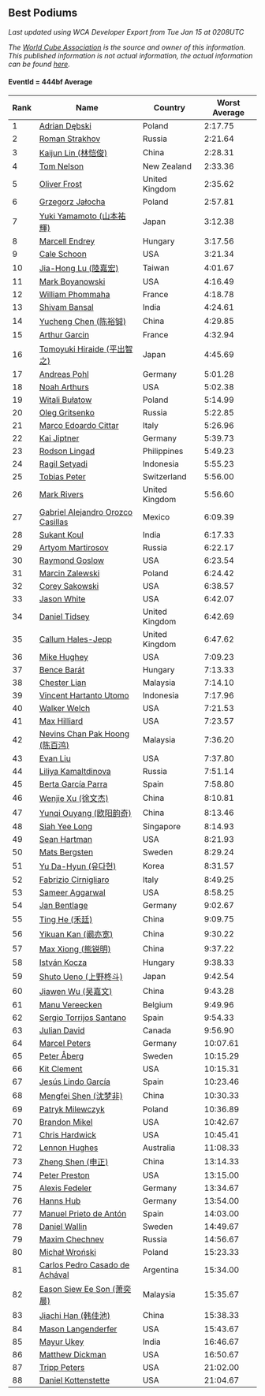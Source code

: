 ## Best Podiums

*Last updated using WCA Developer Export from Tue Jan 15 at 0208UTC*

*The [World Cube Association](https://www.worldcubeassociation.org) is the source and owner of this information. This published information is not actual information, the actual information can be found [here](https://www.worldcubeassociation.org/results).*

#### EventId = 444bf Average

|Rank|Name|Country|Worst Average|  
|--|--|--|--|  
|1|[Adrian Dębski](https://www.worldcubeassociation.org/persons/2017DEBS01)|Poland|2:17.75|  
|2|[Roman Strakhov](https://www.worldcubeassociation.org/persons/2012STRA02)|Russia|2:21.64|  
|3|[Kaijun Lin (林恺俊)](https://www.worldcubeassociation.org/persons/2013LINK01)|China|2:28.31|  
|4|[Tom Nelson](https://www.worldcubeassociation.org/persons/2013NELS01)|New Zealand|2:33.36|  
|5|[Oliver Frost](https://www.worldcubeassociation.org/persons/2012FROS01)|United Kingdom|2:35.62|  
|6|[Grzegorz Jałocha](https://www.worldcubeassociation.org/persons/2012JALO01)|Poland|2:57.81|  
|7|[Yuki Yamamoto (山本祐輝)](https://www.worldcubeassociation.org/persons/2010YAMA04)|Japan|3:12.38|  
|8|[Marcell Endrey](https://www.worldcubeassociation.org/persons/2007ENDR01)|Hungary|3:17.56|  
|9|[Cale Schoon](https://www.worldcubeassociation.org/persons/2014SCHO02)|USA|3:21.34|  
|10|[Jia-Hong Lu (陸嘉宏)](https://www.worldcubeassociation.org/persons/2007LUJI01)|Taiwan|4:01.67|  
|11|[Mark Boyanowski](https://www.worldcubeassociation.org/persons/2014BOYA01)|USA|4:16.49|  
|12|[William Phommaha](https://www.worldcubeassociation.org/persons/2015PHOM01)|France|4:18.78|  
|13|[Shivam Bansal](https://www.worldcubeassociation.org/persons/2011BANS02)|India|4:24.61|  
|14|[Yucheng Chen (陈裕铖)](https://www.worldcubeassociation.org/persons/2015CHEN49)|China|4:29.85|  
|15|[Arthur Garcin](https://www.worldcubeassociation.org/persons/2014GARC27)|France|4:32.94|  
|16|[Tomoyuki Hiraide (平出智之)](https://www.worldcubeassociation.org/persons/2012HIRA01)|Japan|4:45.69|  
|17|[Andreas Pohl](https://www.worldcubeassociation.org/persons/2012POHL01)|Germany|5:01.28|  
|18|[Noah Arthurs](https://www.worldcubeassociation.org/persons/2012ARTH01)|USA|5:02.38|  
|19|[Witali Bułatow](https://www.worldcubeassociation.org/persons/2015BUAT01)|Poland|5:14.99|  
|20|[Oleg Gritsenko](https://www.worldcubeassociation.org/persons/2011GRIT01)|Russia|5:22.85|  
|21|[Marco Edoardo Cittar](https://www.worldcubeassociation.org/persons/2015CITT01)|Italy|5:26.96|  
|22|[Kai Jiptner](https://www.worldcubeassociation.org/persons/2007JIPT01)|Germany|5:39.73|  
|23|[Rodson Lingad](https://www.worldcubeassociation.org/persons/2011LING02)|Philippines|5:49.23|  
|24|[Ragil Setyadi](https://www.worldcubeassociation.org/persons/2011SETY02)|Indonesia|5:55.23|  
|25|[Tobias Peter](https://www.worldcubeassociation.org/persons/2014PETE03)|Switzerland|5:56.00|  
|26|[Mark Rivers](https://www.worldcubeassociation.org/persons/2015RIVE05)|United Kingdom|5:56.60|  
|27|[Gabriel Alejandro Orozco Casillas](https://www.worldcubeassociation.org/persons/2008CASI01)|Mexico|6:09.39|  
|28|[Sukant Koul](https://www.worldcubeassociation.org/persons/2014KOUL01)|India|6:17.33|  
|29|[Artyom Martirosov](https://www.worldcubeassociation.org/persons/2016MART29)|Russia|6:22.17|  
|30|[Raymond Goslow](https://www.worldcubeassociation.org/persons/2014GOSL01)|USA|6:23.54|  
|31|[Marcin Zalewski](https://www.worldcubeassociation.org/persons/2011ZALE02)|Poland|6:24.42|  
|32|[Corey Sakowski](https://www.worldcubeassociation.org/persons/2011SAKO01)|USA|6:38.57|  
|33|[Jason White](https://www.worldcubeassociation.org/persons/2016WHIT16)|USA|6:42.07|  
|34|[Daniel Tidsey](https://www.worldcubeassociation.org/persons/2016TIDS01)|United Kingdom|6:42.69|  
|35|[Callum Hales-Jepp](https://www.worldcubeassociation.org/persons/2012HALE01)|United Kingdom|6:47.62|  
|36|[Mike Hughey](https://www.worldcubeassociation.org/persons/2007HUGH01)|USA|7:09.23|  
|37|[Bence Barát](https://www.worldcubeassociation.org/persons/2008BARA01)|Hungary|7:13.33|  
|38|[Chester Lian](https://www.worldcubeassociation.org/persons/2009LIAN03)|Malaysia|7:14.10|  
|39|[Vincent Hartanto Utomo](https://www.worldcubeassociation.org/persons/2010UTOM01)|Indonesia|7:17.96|  
|40|[Walker Welch](https://www.worldcubeassociation.org/persons/2011WELC01)|USA|7:21.53|  
|41|[Max Hilliard](https://www.worldcubeassociation.org/persons/2015HILL09)|USA|7:23.57|  
|42|[Nevins Chan Pak Hoong (陈百鸿)](https://www.worldcubeassociation.org/persons/2010CHAN20)|Malaysia|7:36.20|  
|43|[Evan Liu](https://www.worldcubeassociation.org/persons/2009LIUE01)|USA|7:37.80|  
|44|[Liliya Kamaltdinova](https://www.worldcubeassociation.org/persons/2012KAMA01)|Russia|7:51.14|  
|45|[Berta García Parra](https://www.worldcubeassociation.org/persons/2014PARR02)|Spain|7:58.80|  
|46|[Wenjie Xu (徐文杰)](https://www.worldcubeassociation.org/persons/2016XUWE02)|China|8:10.81|  
|47|[Yunqi Ouyang (欧阳韵奇)](https://www.worldcubeassociation.org/persons/2007YUNQ01)|China|8:13.46|  
|48|[Siah Yee Long](https://www.worldcubeassociation.org/persons/2015LONG01)|Singapore|8:14.93|  
|49|[Sean Hartman](https://www.worldcubeassociation.org/persons/2016HART02)|USA|8:21.93|  
|50|[Mats Bergsten](https://www.worldcubeassociation.org/persons/2008BERG04)|Sweden|8:29.24|  
|51|[Yu Da-Hyun (유다현)](https://www.worldcubeassociation.org/persons/2008YUDA01)|Korea|8:31.57|  
|52|[Fabrizio Cirnigliaro](https://www.worldcubeassociation.org/persons/2008CIRN01)|Italy|8:49.25|  
|53|[Sameer Aggarwal](https://www.worldcubeassociation.org/persons/2017AGGA01)|USA|8:58.25|  
|54|[Jan Bentlage](https://www.worldcubeassociation.org/persons/2010BENT01)|Germany|9:02.67|  
|55|[Ting He (禾廷)](https://www.worldcubeassociation.org/persons/2015HETI01)|China|9:09.75|  
|56|[Yikuan Kan (阚亦宽)](https://www.worldcubeassociation.org/persons/2015KANY01)|China|9:30.22|  
|57|[Max Xiong (熊锐明)](https://www.worldcubeassociation.org/persons/2015XION03)|China|9:37.22|  
|58|[István Kocza](https://www.worldcubeassociation.org/persons/2005KOCZ01)|Hungary|9:38.33|  
|59|[Shuto Ueno (上野柊斗)](https://www.worldcubeassociation.org/persons/2008UENO01)|Japan|9:42.54|  
|60|[Jiawen Wu (吴嘉文)](https://www.worldcubeassociation.org/persons/2010WUJI01)|China|9:43.28|  
|61|[Manu Vereecken](https://www.worldcubeassociation.org/persons/2010VERE01)|Belgium|9:49.96|  
|62|[Sergio Torrijos Santano](https://www.worldcubeassociation.org/persons/2013SANT13)|Spain|9:54.33|  
|63|[Julian David](https://www.worldcubeassociation.org/persons/2010DAVI06)|Canada|9:56.90|  
|64|[Marcel Peters](https://www.worldcubeassociation.org/persons/2012PETE03)|Germany|10:07.61|  
|65|[Peter Åberg](https://www.worldcubeassociation.org/persons/2013ABER01)|Sweden|10:15.29|  
|66|[Kit Clement](https://www.worldcubeassociation.org/persons/2008CLEM01)|USA|10:15.31|  
|67|[Jesús Lindo García](https://www.worldcubeassociation.org/persons/2013GARC08)|Spain|10:23.46|  
|68|[Mengfei Shen (沈梦非)](https://www.worldcubeassociation.org/persons/2018SHEN07)|China|10:30.33|  
|69|[Patryk Milewczyk](https://www.worldcubeassociation.org/persons/2014MILE01)|Poland|10:36.89|  
|70|[Brandon Mikel](https://www.worldcubeassociation.org/persons/2011MIKE01)|USA|10:42.67|  
|71|[Chris Hardwick](https://www.worldcubeassociation.org/persons/2003HARD01)|USA|10:45.41|  
|72|[Lennon Hughes](https://www.worldcubeassociation.org/persons/2017HUGH04)|Australia|11:08.33|  
|73|[Zheng Shen (申正)](https://www.worldcubeassociation.org/persons/2017SHEN06)|China|13:14.33|  
|74|[Peter Preston](https://www.worldcubeassociation.org/persons/2017PRES02)|USA|13:15.00|  
|75|[Alexis Fedeler](https://www.worldcubeassociation.org/persons/2015FEDE01)|Germany|13:34.67|  
|76|[Hanns Hub](https://www.worldcubeassociation.org/persons/2013HUBH01)|Germany|13:54.00|  
|77|[Manuel Prieto de Antón](https://www.worldcubeassociation.org/persons/2015ANTO04)|Spain|14:03.00|  
|78|[Daniel Wallin](https://www.worldcubeassociation.org/persons/2013WALL03)|Sweden|14:49.67|  
|79|[Maxim Chechnev](https://www.worldcubeassociation.org/persons/2011CHEC01)|Russia|14:56.67|  
|80|[Michał Wroński](https://www.worldcubeassociation.org/persons/2015WRON01)|Poland|15:23.33|  
|81|[Carlos Pedro Casado de Achával](https://www.worldcubeassociation.org/persons/2012ACHA01)|Argentina|15:34.00|  
|82|[Eason Siew Ee Son (萧奕晨)](https://www.worldcubeassociation.org/persons/2009SIEW02)|Malaysia|15:35.67|  
|83|[Jiachi Han (韩佳池)](https://www.worldcubeassociation.org/persons/2014HANJ02)|China|15:38.33|  
|84|[Mason Langenderfer](https://www.worldcubeassociation.org/persons/2013LANG03)|USA|15:43.67|  
|85|[Mayur Ukey](https://www.worldcubeassociation.org/persons/2014UKEY01)|India|16:46.67|  
|86|[Matthew Dickman](https://www.worldcubeassociation.org/persons/2013DICK01)|USA|16:50.67|  
|87|[Tripp Peters](https://www.worldcubeassociation.org/persons/2017PETE04)|USA|21:02.00|  
|88|[Daniel Kottenstette](https://www.worldcubeassociation.org/persons/2012KOTT01)|USA|21:04.67|  
